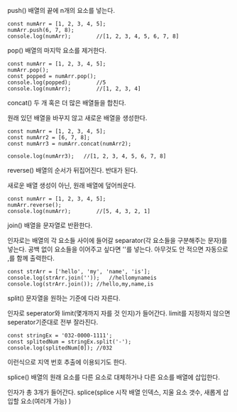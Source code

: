 push()
배열의 끝에 n개의 요소를 넣는다.

```
const numArr = [1, 2, 3, 4, 5];
numArr.push(6, 7, 8);
console.log(numArr);		//[1, 2, 3, 4, 5, 6, 7, 8]
```

pop()
배열의 마지막 요소를 제거한다.
```
const numArr = [1, 2, 3, 4, 5];
numArr.pop();
const popped = numArr.pop();
console.log(popped);		//5
console.log(numArr);		//[1, 2, 3, 4]
```

concat()
두 개 혹은 더 많은 배열들을 합친다.

원래 있던 배열을 바꾸지 않고 새로운 배열을 생성한다.
```
const numArr = [1, 2, 3, 4, 5];
const numArr2 = [6, 7, 8];
const numArr3 = numArr.concat(numArr2);

console.log(numArr3);	//[1, 2, 3, 4, 5, 6, 7, 8]

```
reverse()
배열의 순서가 뒤집어진다. 반대가 된다.

새로운 배열 생성이 아닌, 원래 배열에 덮어씌운다.
```
const numArr = [1, 2, 3, 4, 5];
numArr.reverse();
console.log(numArr);		//[5, 4, 3, 2, 1]
```
join()
배열을 문자열로 반환한다.

인자로는 배열의 각 요소들 사이에 들어갈 separator(각 요소들을 구분해주는 문자)를 넣는다. 
공백 없이 요소들을 이어주고 싶다면 ''를 넣는다.
아무것도 안 적으면 자동으로 ,를 함께 출력한다.
```
const strArr = ['hello', 'my', 'name', 'is'];
console.log(strArr.join(''));	//hellomynameis
console.log(strArr.join());	//hello,my,name,is
```
split()
문자열을 원하는 기준에 다라 자른다.

인자로 seperator와 limit(몇개까지 자를 것 인지)가 들어간다.
limit를 지정하지 않으면 seperator기준대로 전부 잘라진다.
```
const stringEx = '032-0000-1111';
const splitedNum = stringEx.split('-');
console.log(splitedNum[0]);	//032
 ```

이런식으로 지역 번호 추출에 이용되기도 한다.

splice()
배열의 원래 요소를 다른 요소로 대체하거나 다른 요소를 배열에 삽입한다.

인자가 총 3개가 들어간다.
splice(splice 시작 배열 인덱스, 지울 요소 갯수, 새롭게 삽입할 요소(여러개 가능) )

 
